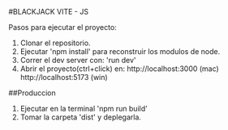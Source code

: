 #BLACKJACK VITE - JS

Pasos para ejecutar el proyecto:
1. Clonar el repositorio.
2. Ejecutar 'npm install' para reconstruir los modulos de node.
3. Correr el dev server con: 'run dev'
4. Abrir el proyecto(ctrl+click) en: http://localhost:3000 (mac) http://localhost:5173 (win)

##Produccion
1. Ejecutar en la terminal 'npm run build'
2. Tomar la carpeta 'dist' y deplegarla.


  
